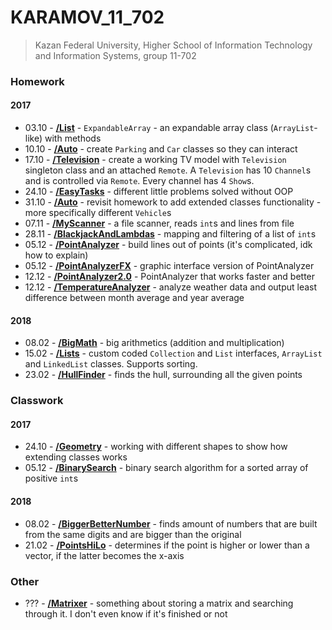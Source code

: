 # KARAMOV_11_702

> Kazan Federal University, Higher School of Information Technology and Information Systems, group 11-702

### Homework
#### 2017
* 03.10 - [__/List__](List/src/ru/karamoff) - `ExpandableArray` - an expandable array class (`ArrayList`-like) with methods
* 10.10 - [__/Auto__](Auto/src/ru/karamoff) - create `Parking` and `Car` classes so they can interact
* 17.10 - [__/Television__](Television/src/ru/karamoff) - create a working TV model with `Television` singleton class and an attached `Remote`. A `Television` has 10 `Channel`s and is controlled via `Remote`. Every channel has 4 `Show`s.
* 24.10 - [__/EasyTasks__](EasyTasks/src/ru/karamoff) - different little problems solved without OOP
* 31.10 - [__/Auto__](Auto/src/ru/karamoff) - revisit homework to add extended classes functionality - more specifically different `Vehicle`s
* 07.11 - [__/MyScanner__](MyScanner/src/ru/karamoff) - a file scanner, reads `int`s and lines from file
* 28.11 - [__/BlackjackAndLambdas__](BlackjackAndLambdas/src/ru/karamoff) - mapping and filtering of a list of `int`s
* 05.12 - [__/PointAnalyzer__](PointAnalyzer/src/ru/karamoff) - build lines out of points (it's complicated, idk how to explain)
* 05.12 - [__/PointAnalyzerFX__](PointAnalyzerFX/src/ru/karamoff) - graphic interface version of PointAnalyzer
* 12.12 - [__/PointAnalyzer2.0__](PointAnalyzer2.0/src/ru/karamoff) - PointAnalyzer that works faster and better
* 12.12 - [__/TemperatureAnalyzer__](TemperatureAnalyzer/src/ru/karamoff) - analyze weather data and output least difference between month average and year average

#### 2018
* 08.02 - [__/BigMath__](BigMath/src/ru/karamoff) - big arithmetics (addition and multiplication)
* 15.02 - [__/Lists__](Lists/src/ru/karamoff) - custom coded `Collection` and `List` interfaces, `ArrayList` and `LinkedList` classes. Supports sorting.
* 23.02 - [__/HullFinder__](HullFinder/src/ru/karamoff) - finds the hull, surrounding all the given points

### Classwork
#### 2017
* 24.10 - [__/Geometry__](Geometry/src/ru/karamoff) - working with different shapes to show how extending classes works
* 05.12 - [__/BinarySearch__](BinarySearch/src/ru/karamoff) - binary search algorithm for a sorted array of positive `int`s

#### 2018
* 08.02 - [__/BiggerBetterNumber__](BiggerBetterNumber/src/ru/karamoff) - finds amount of numbers that are built from the same digits and are bigger than the original
* 21.02 - [__/PointsHiLo__](PointsHiLo/src/ru/karamoff) - determines if the point is higher or lower than a vector, if the latter becomes the x-axis

### Other
* ??? - [__/Matrixer__](Matrixer/src/ru/karamoff) - something about storing a matrix and searching through it. I don't even know if it's finished or not
